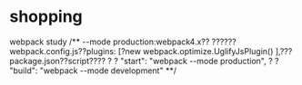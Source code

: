 # shopping
webpack study
    /**
        --mode production:webpack4.x??
        ??????webpack.config.js??plugins: [?new webpack.optimize.UglifyJsPlugin() ],???package.json??script????
    ? ? "start": "webpack --mode production",
    ? ? "build": "webpack --mode development"
    **/